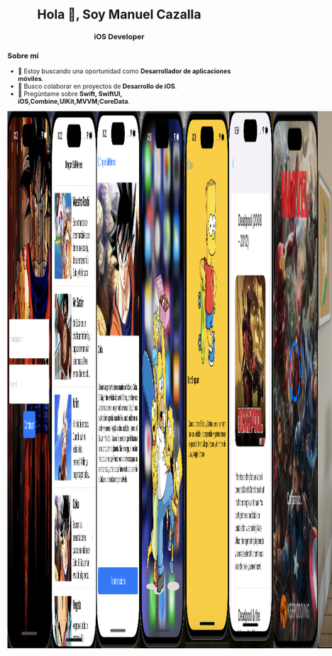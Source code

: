 <h1 align="center">Hola 👋, Soy Manuel Cazalla</h1>
<h3 align="center">iOS Developer</h3>

### Sobre mí
- 🔭 Estoy buscando una oportunidad como **Desarrollador de aplicaciones móviles**.
- 👯 Busco colaborar en proyectos de **Desarrollo de iOS**.
- 💬 Pregúntame sobre **Swift, SwiftUI, iOS,Combine,UIKit,MVVM;CoreData**.





<div style="display: flex;">
  <img src="https://github.com/ManuelCAZALLA/ManuelCAZALLA/raw/main/Captura%20de%20pantalla%202023-10-12%20a%20las%208.22.38.png"" alt="Imagen 1" style="width: 100px; height: auto;">
  <img src="https://github.com/ManuelCAZALLA/ManuelCAZALLA/blob/main/Captura%20de%20pantalla%202023-10-12%20a%20las%208.23.26.png" alt="Imagen 2" style="width: 100px; height: auto;">
  <img src="https://github.com/ManuelCAZALLA/ManuelCAZALLA/blob/main/Captura%20de%20pantalla%202023-10-12%20a%20las%208.23.45.png" alt="Imagen 3" style="width: 100px; height: auto;">
  <img src="https://github.com/ManuelCAZALLA/ManuelCAZALLA/blob/main/Captura%20de%20pantalla%202023-10-12%20a%20las%208.28.30.png" alt="Imagen 4" style="width: 100px; height: auto;">
  <img src="https://github.com/ManuelCAZALLA/ManuelCAZALLA/blob/main/Captura%20de%20pantalla%202023-10-12%20a%20las%208.28.54.png" alt="Imagen 5" style="width: 100px; height: auto;">
   <img src="https://github.com/ManuelCAZALLA/ManuelCAZALLA/blob/main/imagen6.png" alt="Imagen 6" style="width: 100px; height: auto;">
<img src="https://github.com/ManuelCAZALLA/ManuelCAZALLA/blob/main/Imagen7.png" alt="Imagen 7" style="width: 100px; height: auto;">
<img src="https://github.com/ManuelCAZALLA/ManuelCAZALLA/blob/main/VisionPro.png" alt="Vision Pro" style="width: 300px; height: auto;">
<div style="display: flex;">

 
# Habilidades Técnicas:


Desarrollo de aplicaciones nativas para iOS utilizando Swift, UIKit y SwiftUI.
Experiencia en la implementación de patrones de diseño como MVVM y MVC.
Persistencia de datos con Coredata, Swiftdata, UserDefault y Keychain.
Programación reactiva con Combine y RXSwift

## Herramientas y Entornos:

Dominio de Xcode como entorno de desarrollo integrado (IDE).
Control de versiones con Git, GitHub y GitFlow.
Conocimiento de Github Action y Fastlane para automatización de tareas.
Organización de tareas y trello y Jira 

# Frameworks y Librerías:

Uso  de Core Data y SwiftData para la gestión de datos en aplicaciones iOS.
Uso de Keychain para guardar los datos sensibles del usuario.
Integración de MapKit para la implementación de mapas y ubicación.
Programación reactiva con Combine y RXSwift.
Async Await para que la navegación sea mas fluida y el código mas legible y fácil de mantener.
Implementación de animaciones complejas con Core Animation.

## Pruebas y Calidad del Código:

Desarrollo de pruebas unitarias con XCTest para garantizar la robustez del código.
Experiencia en la implementación de pruebas de interfaz de usuario para garantizar una experiencia fluida para el usuario final.

# Gestión de Dependencias:

Uso efectivo de gestores de dependencias como CocoaPods y Swift Package Manager.
Integración y gestión de bibliotecas externas para mejorar la eficiencia del desarrollo.

## Diseño de Interfaces de Usuario:

Creación de interfaces atractivas y funcionales utilizando UIKit y SwiftUI.

# Certificaciones

Aquí están algunas de las certificaciones que he obtenido:

## 📚 **Certificaciones en Desarrollo de iOS y Programación Móvil**

- **[Bootcamp Desarrollo de Apps Móviles Fullstack](https://github.com/ManuelCAZALLA/ManuelCAZALLA/blob/main/Bootcamp%20Desarrollo%20de%20Apps%20M%C3%B3viles%20Fullstack.pdf)** - KeepCoding® 
 
- **[Aprende a Programar desde Cero - Full Stack Junior Bootcamp](https://github.com/ManuelCAZALLA/ManuelCAZALLA/blob/main/Aprende%20a%20Programar%20desde%20Cero%20-%20Full%20Stack%20Junior%20Bootcamp.pdf)** - KeepCoding® (Expedición: feb. 2022)
  ![Aprende a Programar desde Cero](https://github.com/ManuelCAZALLA/ManuelCAZALLA/blob/main/Cero.pdf)

- **[Curso de Desarrollo Apps iOS con Swift](https://github.com/ManuelCAZALLA/ManuelCAZALLA/blob/main/Curso%20de%20Desarrollo%20Apps%20iOS%20con%20Swift.pdf)** - KeepCoding®
  ![Curso de Desarrollo Apps iOS con Swift](https://github.com/ManuelCAZALLA/ManuelCAZALLA/raw/main/Captura%20de%20pantalla%202024-02-09%20a%20las%2016.10.38.png)

- **[Curso de Git, Github y SourceTree](https://github.com/ManuelCAZALLA/ManuelCAZALLA/blob/main/Curso%20de%20Git%2C%20Github%20y%20SourceTree.pdf)** - KeepCoding®
  ![Curso de Git, Github y SourceTree](https://github.com/ManuelCAZALLA/ManuelCAZALLA/raw/main/Captura%20de%20pantalla%202024-02-09%20a%20las%2016.13.03.png)

- **[Desarrollo de Apps para iOS con Storyboards](https://github.com/ManuelCAZALLA/ManuelCAZALLA/blob/main/Desarrollo%20de%20Apps%20para%20iOS%20con%20Storyboards.pdf)** - KeepCoding®
  ![Desarrollo de Apps para iOS con Storyboards](https://github.com/ManuelCAZALLA/ManuelCAZALLA/raw/main/Captura%20de%20pantalla%202024-02-09%20a%20las%2016.14.18.png)

- **[Curso de Despliegue iOS y Android]([https://github.com/ManuelCAZALLA/ManuelCAZALLA/blob/main/Curso%20de%20Despliegue%20iOS%20y%20Android.pdf])** - KeepCoding®
 
- **[Curso de Firebase](https://github.com/ManuelCAZALLA/ManuelCAZALLA/blob/main/Curso%20de%20Firebase.pdf)** - KeepCoding®
  ![Curso de Firebase](https://github.com/ManuelCAZALLA/ManuelCAZALLA/raw/main/Captura%20de%20pantalla%202024-02-09%20a%20las%2016.16.37.png)

- **[Curso de Fundamentos Android](https://github.com/ManuelCAZALLA/ManuelCAZALLA/blob/main/Curso%20de%20Fundamentos%20Android.pdf)** - KeepCoding®
  ![Curso de Fundamentos Android](https://github.com/ManuelCAZALLA/ManuelCAZALLA/raw/main/Captura%20de%20pantalla%202024-02-09%20a%20las%2016.17.12.png)

- **[Curso de Git](https://github.com/ManuelCAZALLA/ManuelCAZALLA/blob/main/Curso%20de%20Git.pdf)** - KeepCoding®
  ![Curso de Git](https://github.com/ManuelCAZALLA/ManuelCAZALLA/raw/main/Captura%20de%20pantalla%202024-02-09%20a%20las%2016.17.50.png)

- **[Lenguaje Kotlin](https://github.com/ManuelCAZALLA/ManuelCAZALLA/blob/main/Lenguaje%20Kotlin.pdf)** - KeepCoding®
  ![Lenguaje Kotlin](https://github.com/ManuelCAZALLA/ManuelCAZALLA/raw/main/Captura%20de%20pantalla%202024-02-09%20a%20las%2016.18.17.png)

- **[Lenguaje Swift](https://github.com/ManuelCAZALLA/ManuelCAZALLA/blob/main/Lenguaje%20Swift.pdf)** - KeepCoding®
  ![Lenguaje Swift](https://github.com/ManuelCAZALLA/ManuelCAZALLA/raw/main/Captura%20de%20pantalla%202024-02-09%20a%20las%2016.18.56.png)

- **[Mobile 101](https://github.com/ManuelCAZALLA/ManuelCAZALLA/blob/main/Mobile%20101.pdf)** - KeepCoding®
  ![Mobile 101](https://github.com/ManuelCAZALLA/ManuelCAZALLA/raw/main/Captura%20de%20pantalla%202024-02-09%20a%20las%2016.19.30.png)

- **[Modelo de Datos e Introducción a SQL](https://github.com/ManuelCAZALLA/ManuelCAZALLA/blob/main/Modelo%20de%20Datos%20e%20Introducci%C3%B3n%20a%20SQL.pdf)** - KeepCoding®
  ![Modelo de Datos e Introducción a SQL](https://github.com/ManuelCAZALLA/ManuelCAZALLA/raw/main/Captura%20de%20pantalla%202024-02-09%20a%20las%2016.20.01.png)

- **[Patrones de Diseño](https://github.com/ManuelCAZALLA/ManuelCAZALLA/blob/main/Patrones%20de%20Dise%C3%B1o.pdf)** - KeepCoding®
  ![Patrones de Diseño](https://github.com/ManuelCAZALLA/ManuelCAZALLA/raw/main/Captura%20de%20pantalla%202024-02-09%20a%20las%2016.20.32.png)

- **[Programación Orientada a Objetos](https://github.com/ManuelCAZALLA/ManuelCAZALLA/blob/main/Programaci%C3%B3n%20Orientada%20a%20Objetos.pdf)** - KeepCoding®
  ![Programación Orientada a Objetos](https://github.com/ManuelCAZALLA/ManuelCAZALLA/raw/main/Captura%20de%20pantalla%202024-02-09%20a%20las%2016.21.14.png)

- **[Server Side Swift](https://github.com/ManuelCAZALLA/ManuelCAZALLA/blob/main/Server%20Side%20Swift.pdf)** - KeepCoding®
  ![Server Side Swift](https://github.com/ManuelCAZALLA/ManuelCAZALLA/raw/main/Captura%20de%20pantalla%202024-02-09%20a%20las%2016.21.56.png)

- **[UX Móvil & Diseño UI](https://github.com/ManuelCAZALLA/ManuelCAZALLA/blob/main/UX%20M%C3%B3vil%20%26%20Dise%C3%B1o%20UI.pdf)** - KeepCoding®
  ![UX Móvil & Diseño UI](https://github.com/ManuelCAZALLA/ManuelCAZALLA/raw/main/Captura%20de%20pantalla%202024-02-09%20a%20las%2016.22.30.png)

- **[iOS Avanzado](https://github.com/ManuelCAZALLA/ManuelCAZALLA/blob/main/iOS%20Avanzado.pdf)** - KeepCoding®
  ![iOS Avanzado](https://github.com/ManuelCAZALLA/ManuelCAZALLA/raw/main/Captura%20de%20pantalla%202024-02-09%20a%20las%2016.23.04.png)

- **[iOS Superpoderes](https://github.com/ManuelCAZALLA/ManuelCAZALLA/blob/main/iOS%20Superpoderes.pdf)** - KeepCoding®
  ![iOS Superpoderes](https://github.com/ManuelCAZALLA/ManuelCAZALLA/raw/main/Captura%20de%20pantalla%202024-02-09%20a%20las%2016.23.52.png)


![Estadísticas Generales](https://github-readme-stats.vercel.app/api?username=ManuelCAZALLA&show_icons=true&count_private=true)




### Conéctate conmigo:
- LinkedIn: [Manuel Cazalla](https://linkedin.com/in/manuel-cazalla-colmenero-965bb110a)
- Facebook: [Manuel Cazalla](https://www.facebook.com/manuel.cazallacolmenero)
- Correo electrónico: [manuelcm23@hotmail.com](mailto:manuelcm23@hotmail.com)
- Teléfono: 622077578






